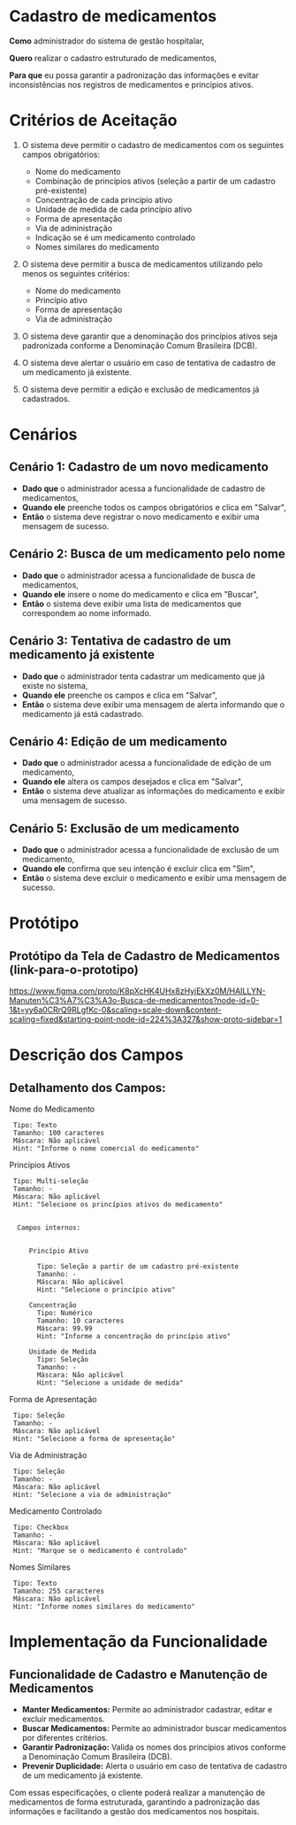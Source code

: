 # Cadastro de medicamentos

**Como** administrador do sistema de gestão hospitalar, 

**Quero** realizar o cadastro estruturado de medicamentos, 

**Para que** eu possa garantir a padronização das informações e evitar inconsistências nos registros de medicamentos e princípios ativos.

# Critérios de Aceitação

1. O sistema deve permitir o cadastro de medicamentos com os seguintes campos obrigatórios:

    * Nome do medicamento
    * Combinação de princípios ativos (seleção a partir de um cadastro pré-existente)
    * Concentração de cada princípio ativo
    * Unidade de medida de cada princípio ativo
    * Forma de apresentação
    * Via de administração
    * Indicação se é um medicamento controlado
    * Nomes similares do medicamento


2. O sistema deve permitir a busca de medicamentos utilizando pelo menos os seguintes critérios:

   * Nome do medicamento
   * Princípio ativo 
   * Forma de apresentação 
   * Via de administração

3. O sistema deve garantir que a denominação dos princípios ativos seja padronizada conforme a Denominação Comum Brasileira (DCB).

4. O sistema deve alertar o usuário em caso de tentativa de cadastro de um medicamento já existente.

5. O sistema deve permitir a edição e exclusão de medicamentos já cadastrados.

# Cenários 

## Cenário 1: Cadastro de um novo medicamento

* **Dado que** o administrador acessa a funcionalidade de cadastro de medicamentos,
* **Quando ele** preenche todos os campos obrigatórios e clica em "Salvar",
* **Então** o sistema deve registrar o novo medicamento e exibir uma mensagem de sucesso.

## Cenário 2: Busca de um medicamento pelo nome

* **Dado que** o administrador acessa a funcionalidade de busca de medicamentos,
* **Quando ele** insere o nome do medicamento e clica em "Buscar",
* **Então** o sistema deve exibir uma lista de medicamentos que correspondem ao nome informado.

## Cenário 3: Tentativa de cadastro de um medicamento já existente

* **Dado que** o administrador tenta cadastrar um medicamento que já existe no sistema,
* **Quando ele** preenche os campos e clica em "Salvar",
* **Então** o sistema deve exibir uma mensagem de alerta informando que o medicamento já está cadastrado.

## Cenário 4: Edição de um medicamento

* **Dado que** o administrador acessa a funcionalidade de edição de um medicamento,
* **Quando ele** altera os campos desejados e clica em "Salvar",
* **Então** o sistema deve atualizar as informações do medicamento e exibir uma mensagem de sucesso.

## Cenário 5: Exclusão de um medicamento

* **Dado que** o administrador acessa a funcionalidade de exclusão de um medicamento,
* **Quando ele** confirma que seu intenção é excluir clica em "Sim",
* **Então** o sistema deve excluir o medicamento e exibir uma mensagem de sucesso.

# Protótipo
## Protótipo da Tela de Cadastro de Medicamentos  (link-para-o-prototipo)
https://www.figma.com/proto/K8pXcHK4UHx8zHyjEkXz0M/HAILLYN-Manuten%C3%A7%C3%A3o-Busca-de-medicamentos?node-id=0-1&t=yy6a0CRrQ9RLgfKc-0&scaling=scale-down&content-scaling=fixed&starting-point-node-id=224%3A327&show-proto-sidebar=1

# Descrição dos Campos
## Detalhamento dos Campos:

   Nome do Medicamento

     Tipo: Texto 
     Tamanho: 100 caracteres
     Máscara: Não aplicável
     Hint: "Informe o nome comercial do medicamento"
 
   
   Princípios Ativos 

     Tipo: Multi-seleção
     Tamanho: - 
     Máscara: Não aplicável
     Hint: "Selecione os princípios ativos do medicamento"


      Campos internos:


         Princípio Ativo

           Tipo: Seleção a partir de um cadastro pré-existente
           Tamanho: -
           Máscara: Não aplicável
           Hint: "Selecione o princípio ativo"

         Concentração
           Tipo: Numérico
           Tamanho: 10 caracteres
           Máscara: 99.99
           Hint: "Informe a concentração do princípio ativo"

         Unidade de Medida
           Tipo: Seleção
           Tamanho: -
           Máscara: Não aplicável
           Hint: "Selecione a unidade de medida"
      
   Forma de Apresentação

     Tipo: Seleção
     Tamanho: -
     Máscara: Não aplicável
     Hint: "Selecione a forma de apresentação"
   
   Via de Administração

     Tipo: Seleção
     Tamanho: -
     Máscara: Não aplicável
     Hint: "Selecione a via de administração"
   
   Medicamento Controlado

     Tipo: Checkbox
     Tamanho: -
     Máscara: Não aplicável
     Hint: "Marque se o medicamento é controlado"
   
   Nomes Similares

     Tipo: Texto
     Tamanho: 255 caracteres
     Máscara: Não aplicável
     Hint: "Informe nomes similares do medicamento"

# Implementação da Funcionalidade
## Funcionalidade de Cadastro e Manutenção de Medicamentos

* **Manter Medicamentos:** Permite ao administrador cadastrar, editar e excluir medicamentos.
* **Buscar Medicamentos:** Permite ao administrador buscar medicamentos por diferentes critérios.
* **Garantir Padronização:** Valida os nomes dos princípios ativos conforme a Denominação Comum Brasileira (DCB).
* **Prevenir Duplicidade:** Alerta o usuário em caso de tentativa de cadastro de um medicamento já existente.

Com essas especificações, o cliente poderá realizar a manutenção de medicamentos de forma estruturada, garantindo a padronização das informações e facilitando a gestão dos medicamentos nos hospitais.

